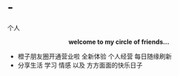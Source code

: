 # -
个人
 <center><b>welcome to my circle of friends...</b></center>

* 橙子朋友圈开通营业啦 全新体验 个人经营 每日随缘刷新
* 分享生活 学习 情感 以及 方方面面的快乐日子
